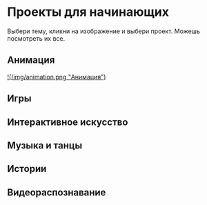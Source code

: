 # Проекты для начинающих

Выбери тему, кликни на изображение и выбери проект. Можешь посмотреть их все.


## Анимация
[!(/img/animation.png "Анимация")](https://scratch.mit.edu/studios/25114239/)

## Игры

## Интерактивное искусство

## Музыка и танцы

## Истории

## Видеораспознавание
